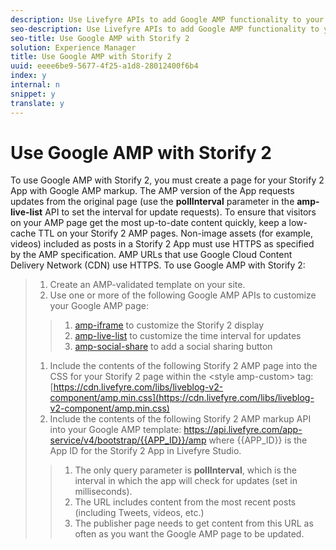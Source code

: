 ```yaml
---
description: Use Livefyre APIs to add Google AMP functionality to your Storify 2 page to keep the content interactive and SEO-friendly.
seo-description: Use Livefyre APIs to add Google AMP functionality to your Storify 2 page to keep the content interactive and SEO-friendly.
seo-title: Use Google AMP with Storify 2
solution: Experience Manager
title: Use Google AMP with Storify 2
uuid: eeee6be9-5677-4f25-a1d8-28012400f6b4
index: y
internal: n
snippet: y
translate: y
---
```


# Use Google AMP with Storify 2

To use Google AMP with Storify 2, you must create a page for your Storify 2 App with Google AMP markup.
The AMP version of the App requests updates from the original page (use the **pollInterval** parameter in the **amp-live-list** API to set the interval for update requests). To ensure that visitors on your AMP page get the most up-to-date content quickly, keep a low-cache TTL on your Storify 2 AMP pages.
Non-image assets (for example, videos) included as posts in a Storify 2 App must use HTTPS as specified by the AMP specification. AMP URLs that use Google Cloud Content Delivery Network (CDN) use HTTPS.
To use Google AMP with Storify 2:

>1. Create an AMP-validated template on your site.
>1. Use one or more of the following Google AMP APIs to customize your Google AMP page:
>   >1. [amp-iframe](https://www.ampproject.org/docs/reference/components/amp-iframe) to customize the Storify 2 display
>   >1. [amp-live-list](https://www.ampproject.org/docs/reference/components/amp-live-list) to customize the time interval for updates
>   >1. [amp-social-share](https://www.ampproject.org/docs/reference/components/amp-social-share) to add a social sharing button
>1. Include the contents of the following Storify 2 AMP page into the CSS for your Storify 2 page within the &lt;style amp-custom&gt; tag: [https://cdn.livefyre.com/libs/liveblog-v2-component/amp.min.css](https://cdn.livefyre.com/libs/liveblog-v2-component/amp.min.css)
>1. Include the contents of the following Storify 2 AMP markup API into your Google AMP template: https://api.livefyre.com/app-service/v4/bootstrap/{{APP_ID}}/amp where {{APP_ID}} is the App ID for the Storify 2 App in Livefyre Studio.
>   >1. The only query parameter is **pollInterval**, which is the interval in which the app will check for updates (set in milliseconds).
>   >1. The URL includes content from the most recent posts (including Tweets, videos, etc.)
>   >1. The publisher page needs to get content from this URL as often as you want the Google AMP page to be updated.

